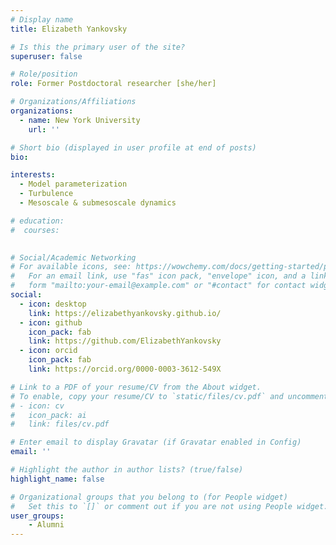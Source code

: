 ```yaml
---
# Display name
title: Elizabeth Yankovsky 

# Is this the primary user of the site?
superuser: false

# Role/position
role: Former Postdoctoral researcher [she/her]

# Organizations/Affiliations
organizations:
  - name: New York University
    url: ''

# Short bio (displayed in user profile at end of posts)
bio: 

interests:
  - Model parameterization
  - Turbulence
  - Mesoscale & submesoscale dynamics

# education:
#  courses:
    

# Social/Academic Networking
# For available icons, see: https://wowchemy.com/docs/getting-started/page-builder/#icons
#   For an email link, use "fas" icon pack, "envelope" icon, and a link in the
#   form "mailto:your-email@example.com" or "#contact" for contact widget.
social:
  - icon: desktop
    link: https://elizabethyankovsky.github.io/
  - icon: github
    icon_pack: fab
    link: https://github.com/ElizabethYankovsky
  - icon: orcid
    icon_pack: fab
    link: https://orcid.org/0000-0003-3612-549X

# Link to a PDF of your resume/CV from the About widget.
# To enable, copy your resume/CV to `static/files/cv.pdf` and uncomment the lines below.
# - icon: cv
#   icon_pack: ai
#   link: files/cv.pdf

# Enter email to display Gravatar (if Gravatar enabled in Config)
email: ''

# Highlight the author in author lists? (true/false)
highlight_name: false

# Organizational groups that you belong to (for People widget)
#   Set this to `[]` or comment out if you are not using People widget.
user_groups:
    - Alumni 
---
```


